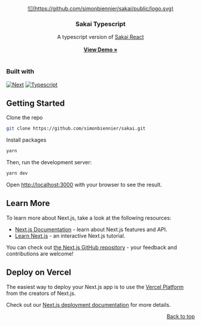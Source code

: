 <a name="readme-top"/>

<br />
<div align="center">
  <a href="https://github.com/simonbiennier/sakai">
    ![](https://github.com/simonbiennier/sakai/public/logo.svg)
  </a>

<h3 align="center">Sakai Typescript</h3>
  <p align="center">
    A typescript version of <a href="https://github.com/primefaces/sakai-react">Sakai React</a>
    <br />
    <br />
    <a href="https://www.primefaces.org/sakai-react/"><strong>View Demo »</strong></a>
    <br />
    <br />
  </p>
</div>

### Built with

[![Next][next.js]][next-url]
[![Typescript][typescript]][typescript-url]

## Getting Started

Clone the repo

```sh
git clone https://github.com/simonbiennier/sakai.git
```

Install packages

```sh
yarn
```

Then, run the development server:

```bash
yarn dev
```

Open [http://localhost:3000](http://localhost:3000) with your browser to see the result.

## Learn More

To learn more about Next.js, take a look at the following resources:

- [Next.js Documentation](https://nextjs.org/docs) - learn about Next.js features and API.
- [Learn Next.js](https://nextjs.org/learn) - an interactive Next.js tutorial.

You can check out [the Next.js GitHub repository](https://github.com/vercel/next.js/) - your feedback and contributions are welcome!

## Deploy on Vercel

The easiest way to deploy your Next.js app is to use the [Vercel Platform](https://vercel.com/new?utm_medium=default-template&filter=next.js&utm_source=create-next-app&utm_campaign=create-next-app-readme) from the creators of Next.js.

Check out our [Next.js deployment documentation](https://nextjs.org/docs/deployment) for more details.

<p align="right"><a href="#readme-top">Back to top</a></p>

<!-- MARKDOWN LINKS & IMAGES -->
<!-- https://www.markdownguide.org/basic-syntax/#reference-style-links -->

[next.js]: https://img.shields.io/badge/next.js-000000?style=for-the-badge&logo=nextdotjs&logoColor=white
[next-url]: https://nextjs.org/
[typescript]: https://img.shields.io/badge/typescript-3178C6?style=for-the-badge&logo=typescript&logoColor=white
[typescript-url]: https://www.typescriptlang.org/
